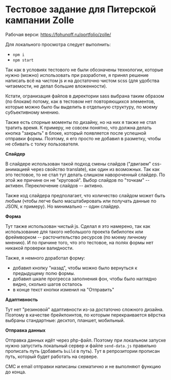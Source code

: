 Тестовое задание для Питерской кампании Zolle
=============================================

Рабочая верси: https://fohunoff.ru/portfolio/zolle/

Для локального просмотра следует выполнить:
- `npm i`
- `npm start`

Так как в условиях тестового не были обозначены технологии, которые нужно (можно) использовать при разработке, я принял решение написать всё на чистом js и на достаточно чистом scss (для удобства читаемости, не делал большие вложенности).

Кстати, огранизация файлов в директории sass выбрана таким образом (по блокам) потому, как в тестовом нет повторяющихся элементов, которые можно было бы выделить в отдельную структуру, по моему субъективному мнению.

Также есть спорные моменты по дизайну, но на них я также не стал тратить время.
К примеру, не совсем понятно, что должна делать кнопка "закрыть" в блоке, который появляется после успешной отправки формы. Поэтому, я его просто не добавил в разметку, чтобы не сбивать с толку пользователя.

**Слайдер**

В слайдере использован такой подход смены слайдов ("двигаем" css-анимацией через свойство translate), как один из возможных.
Так как это тестовое, то не стал тут делать слишком навороченный слайдер. По этой же причине он не "круговой".
Выбор слайдов по "точкам" -- активен.
Переключение слайдов -- активно.

Также код слайдера предполагает, что количество слайдом может быть любым (чтобы легче было масштабировать или получать данные по JSON, к примеру).
Но минимально -- один слайдер.

**Форма**

Тут также использован чистый js. Сделал я это намерено, так как использование для такого небольшого проекта бибилотек или фреймворком -- расточительство ресурсов (по моему личному мнению). И по причине того, что это тестовое, на полях формы нет никакой проверки валидности.

Также, я немного доработал форму:
- добавил кнопку "назад", чтобы можно было вернуться к предыдущему полю формы.
- добавил шкале прогресса заполнения фон, чтобы было наглядно видно, сколько шагов осталось
- в конце текст кнопки изменил на "Отправить"


**Адаптивность**

Тут нет "резиновой" адаптивности из-за достаточно сложного дизайна. Поэтому в качестве брейкпоинтов, по которым перекраивается вёрстка выбраны стандартные: десктоп, планшет, мобильный.

**Отправка данных**

Отправка данных идёт через php-файл. Поэтому при локальном запуске нужно запустить локальный сервер и файле `send-data.js` правильно прописать путь (добавить `build` в путь). Тут в репрозитории прописан путь, который будет работать на сервере.

СМС и email отправки написаны схематично и не выполняют функцию до конца.
